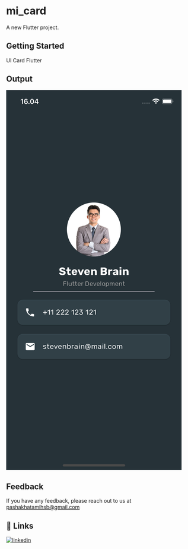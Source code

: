 # mi_card

A new Flutter project.

## Getting Started

UI Card Flutter

## Output

![alt text](https://github.com/Pashakhatamihasibuan/mi-card-flutter/blob/main/assets/images/simulator_screenshot_50849729-C6B9-4612-8792-8A0BB2EC0846.png)

## Feedback

If you have any feedback, please reach out to us at <pashakhatamihsb@gmail.com>

## 🔗 Links

[![linkedin](https://img.shields.io/badge/linkedin-0A66C2?style=for-the-badge&logo=linkedin&logoColor=white)](https://www.linkedin.com/in/pashakhatamihsb/)
